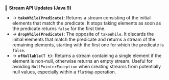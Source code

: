 🌊 **Stream API Updates (Java 9)**
- → **`takeWhile(Predicate)`**: Returns a stream consisting of the initial elements that match the predicate. It stops taking elements as soon as the predicate returns `false` for the first time.
- → **`dropWhile(Predicate)`**: The opposite of `takeWhile`. It discards the initial elements that match the predicate and returns a stream of the remaining elements, starting with the first one for which the predicate is `false`.
- → **`ofNullable(T t)`**: Returns a stream containing a single element if the element is non-null, otherwise returns an empty stream. Useful for avoiding `NullPointerException` when creating streams from potentially null values, especially within a `flatMap` operation.
